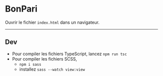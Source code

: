 # BonPari

Ouvrir le fichier `index.html` dans un navigateur.

<hr>

## Dev

* Pour compiler les fichiers TypeScript, lancez `npm run tsc`
* Pour compiler les fichiers SCSS, 
  * `npm i sass`
  * installez `sass --watch view:view`